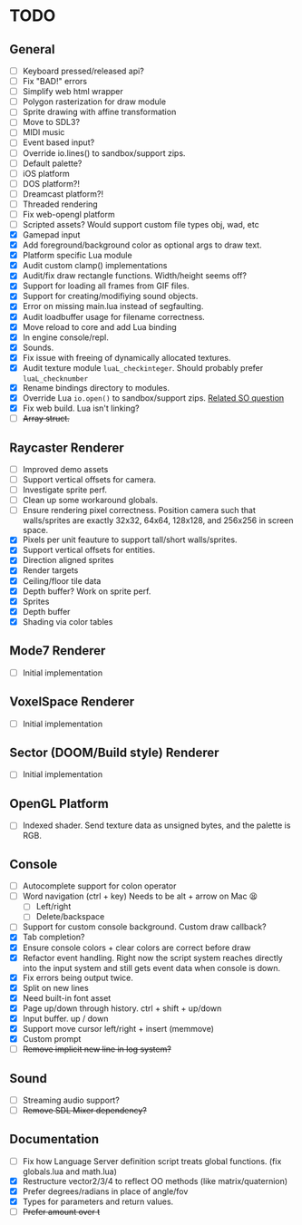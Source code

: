 # TODO
## General
- [ ] Keyboard pressed/released api?
- [ ] Fix "BAD!" errors
- [ ] Simplify web html wrapper
- [ ] Polygon rasterization for draw module
- [ ] Sprite drawing with affine transformation
- [ ] Move to SDL3?
- [ ] MIDI music
- [ ] Event based input?
- [ ] Override io.lines() to sandbox/support zips.
- [ ] Default palette?
- [ ] iOS platform
- [ ] DOS platform?!
- [ ] Dreamcast platform?!
- [ ] Threaded rendering
- [ ] Fix web-opengl platform
- [ ] Scripted assets? Would support custom file types obj, wad, etc
- [x] Gamepad input
- [x] Add foreground/background color as optional args to draw text.
- [x] Platform specific Lua module
- [x] Audit custom clamp() implementations
- [x] Audit/fix draw rectangle functions. Width/height seems off?
- [x] Support for loading all frames from GIF files.
- [x] Support for creating/modifiying sound objects.
- [x] Error on missing main.lua instead of segfaulting.
- [x] Audit loadbuffer usage for filename correctness.
- [x] Move reload to core and add Lua binding
- [x] In engine console/repl.
- [x] Sounds.
- [x] Fix issue with freeing of dynamically allocated textures.
- [x] Audit texture module `luaL_checkinteger`. Should probably prefer `luaL_checknumber`
- [x] Rename bindings directory to modules.
- [x] Override Lua `io.open()` to sandbox/support zips. [Related SO question](https://stackoverflow.com/questions/20715652/how-to-wrap-the-io-functions-in-lua-to-prevent-the-user-from-leaving-x-directory)
- [x] Fix web build. Lua isn't linking?
- [ ] ~~Array struct.~~

## Raycaster Renderer
- [ ] Improved demo assets
- [ ] Support vertical offsets for camera.
- [ ] Investigate sprite perf.
- [ ] Clean up some workaround globals.
- [ ] Ensure rendering pixel correctness. Position camera such that walls/sprites are exactly 32x32, 64x64, 128x128, and 256x256 in screen space.
- [x] Pixels per unit feauture to support tall/short walls/sprites.
- [x] Support vertical offsets for entities.
- [x] Direction aligned sprites
- [x] Render targets
- [x] Ceiling/floor tile data
- [x] Depth buffer? Work on sprite perf.
- [x] Sprites
- [x] Depth buffer
- [x] Shading via color tables

## Mode7 Renderer
- [ ] Initial implementation

## VoxelSpace Renderer
- [ ] Initial implementation

## Sector (DOOM/Build style) Renderer
- [ ] Initial implementation

## OpenGL Platform
- [ ] Indexed shader. Send texture data as unsigned bytes, and the palette is RGB.

## Console
- [ ] Autocomplete support for colon operator
- [ ] Word navigation (ctrl + key) Needs to be alt + arrow on Mac 😫
  - [ ] Left/right
  - [ ] Delete/backspace
- [ ] Support for custom console background. Custom draw callback?
- [x] Tab completion?
- [x] Ensure console colors + clear colors are correct before draw
- [x] Refactor event handling. Right now the script system reaches directly into the input system and still gets event data when console is down.
- [x] Fix errors being output twice.
- [x] Split on new lines
- [x] Need built-in font asset
- [x] Page up/down through history. ctrl + shift + up/down
- [x] Input buffer. up / down
- [x] Support move cursor left/right + insert (memmove)
- [x] Custom prompt
- [ ] ~~Remove implicit new line in log system?~~

## Sound
- [ ] Streaming audio support?
- [ ] ~~Remove SDL Mixer dependency?~~

## Documentation
- [ ] Fix how Language Server definition script treats global functions. (fix globals.lua and math.lua)
- [x] Restructure vector2/3/4 to reflect OO methods (like matrix/quaternion)
- [x] Prefer degrees/radians in place of angle/fov
- [x] Types for parameters and return values.
- [ ] ~~Prefer amount over t~~
